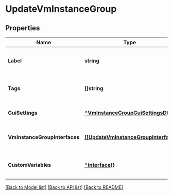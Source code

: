 # UpdateVmInstanceGroup

## Properties
Name | Type | Description | Notes
------------ | ------------- | ------------- | -------------
**Label** | **string** | Label for the VM Instance Group. | [optional] [default to null]
**Tags** | **[]string** | Tags for the VM Instance Group. | [optional] [default to null]
**GuiSettings** | [***VmInstanceGroupGuiSettingsDto**](VMInstanceGroupGUISettingsDto.md) |  | [optional] [default to null]
**VmInstanceGroupInterfaces** | [**[]UpdateVmInstanceGroupInterface**](UpdateVMInstanceGroupInterface.md) | Interfaces for the VM Instance Group | [optional] [default to null]
**CustomVariables** | [***interface{}**](interface{}.md) | Custom variables for the VM Instance. | [optional] [default to null]

[[Back to Model list]](../README.md#documentation-for-models) [[Back to API list]](../README.md#documentation-for-api-endpoints) [[Back to README]](../README.md)

